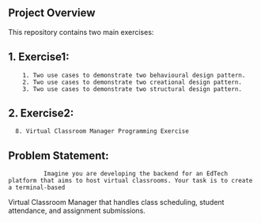 ## Project Overview

This repository contains two main exercises:

## 1. Exercise1: 
        1. Two use cases to demonstrate two behavioural design pattern.
        2. Two use cases to demonstrate two creational design pattern.
        3. Two use cases to demonstrate two structural design pattern.

## 2. Exercise2:
      8. Virtual Classroom Manager Programming Exercise

## Problem Statement:
              Imagine you are developing the backend for an EdTech platform that aims to host virtual classrooms. Your task is to create a terminal-based
Virtual Classroom Manager that handles class scheduling, student attendance, and assignment submissions.


